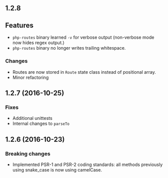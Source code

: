 ## 1.2.8

## Features

- `php-routes` binary learned `-v` for verbose output (non-verbose
  mode now hides regex output.)
- `php-routes` binary no longer writes trailing whitespace.

### Changes

- Routes are now stored in `Route` state class instead of positional
  array.
- Minor refactoring

## 1.2.7 (2016-10-25)

### Fixes

- Additional unittests
- Internal changes to `parseTo`

## 1.2.6 (2016-10-23)

### Breaking changes

- Implemented PSR-1 and PSR-2 coding standards: all methods previously
  using snake_case is now using camelCase.
